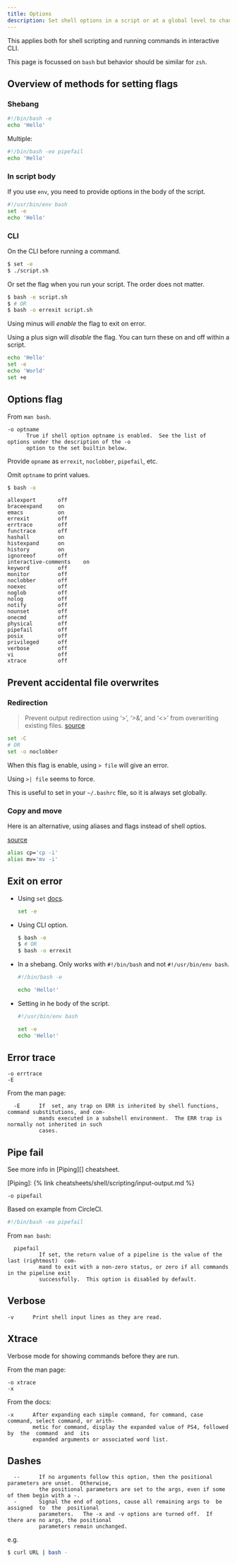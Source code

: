 ```yaml
---
title: Options
description: Set shell options in a script or at a global level to change how the shell behaves
---
```


This applies both for shell scripting and running commands in interactive CLI.

This page is focussed on `bash` but behavior should be similar for `zsh`.


## Overview of methods for setting flags

### Shebang

```sh
#!/bin/bash -e
echo 'Hello'
```

Multiple:

```sh
#!/bin/bash -eo pipefail
echo 'Hello'
```

### In script body

If you use `env`, you need to provide options in the body of the script.

```sh
#!/usr/bin/env bash
set -e
echo 'Hello'
```

### CLI

On the CLI before running a command.

```sh
$ set -e
$ ./script.sh
```

Or set the flag when you run your script. The order does not matter.

```sh
$ bash -e script.sh
$ # OR
$ bash -o errexit script.sh
```

Using minus will _enable_ the flag to exit on error.

Using a plus sign will _disable_ the flag. You can turn these on and off within a script.

```sh
echo 'Hello'
set -e
echo 'World'
set +e
```


## Options flag

From `man bash`.

```
-o optname
      True if shell option optname is enabled.  See the list of options under the description of the -o
      option to the set builtin below.
```

Provide `opname` as `errexit`, `noclobber`, `pipefail`, etc.

Omit `optname` to print values.

```sh
$ bash -o
```
```
allexport       off
braceexpand     on
emacs           on
errexit         off
errtrace        off
functrace       off
hashall         on
histexpand      on
history         on
ignoreeof       off
interactive-comments    on
keyword         off
monitor         off
noclobber       off
noexec          off
noglob          off
nolog           off
notify          off
nounset         off
onecmd          off
physical        off
pipefail        off
posix           off
privileged      off
verbose         off
vi              off
xtrace          off
```


## Prevent accidental file overwrites

### Redirection

> Prevent output redirection using ‘>’, ‘>&’, and ‘<>’ from overwriting existing files. [source](https://www.gnu.org/software/bash/manual/html_node/The-Set-Builtin.html#The-Set-Builtin)

```sh
set -C
# OR
set -o noclobber
```

When this flag is enable, using `> file` will give an error.

Using `>| file` seems to force.

This is useful to set in your `~/.bashrc` file, so it is always set globally.

### Copy and move

Here is an alternative, using aliases and flags instead of shell optios.

[source](https://unix.stackexchange.com/questions/452865/are-there-any-disadvantages-of-setting-noclobber)

```sh
alias cp='cp -i'
alias mv='mv -i'
```


## Exit on error

- Using `set` [docs](https://www.gnu.org/software/bash/manual/html_node/The-Set-Builtin.html#The-Set-Builtin).
    ```sh
    set -e
    ```
- Using CLI option.
    ```sh
    $ bash -e
    $ # OR
    $ bash -o errexit
    ```
- In a shebang. Only works with `#!/bin/bash` and not `#!/usr/bin/env bash`.
    ```sh
    #!/bin/bash -e

    echo 'Hello!'
    ```
- Setting in he body of the script.
    ```sh
    #!/usr/bin/env bash

    set -e
    echo 'Hello!'
    ```


## Error trace

```
-o errtrace
-E
```

From the man page:

```
  -E      If  set, any trap on ERR is inherited by shell functions, command substitutions, and com-
          mands executed in a subshell environment.  The ERR trap is normally not inherited in such
          cases.
```


## Pipe fail

See more info in [Piping][] cheatsheet.

[Piping]: {% link cheatsheets/shell/scripting/input-output.md %}

```
-o pipefail
```

Based on  example from CircleCI.

```sh
#!/bin/bash -eo pipefail
```

From `man bash`:

```
  pipefail
          If set, the return value of a pipeline is the value of the last (rightmost)  com-
          mand to exit with a non-zero status, or zero if all commands in the pipeline exit
          successfully.  This option is disabled by default.
```


## Verbose

```
-v      Print shell input lines as they are read.
```


## Xtrace

Verbose mode for showing commands before they are run.

From the man page:

```
-o xtrace
-x
```

From the docs:

```
-x      After expanding each simple command, for command, case command, select command, or arith-
        metic for command, display the expanded value of PS4, followed by  the  command  and  its
        expanded arguments or associated word list.
```


## Dashes

```
  --      If no arguments follow this option, then the positional parameters are unset.  Otherwise,
          the positional parameters are set to the args, even if some of them begin with a -.
  -       Signal the end of options, cause all remaining args to  be  assigned  to  the  positional
          parameters.   The -x and -v options are turned off.  If there are no args, the positional
          parameters remain unchanged.
```

e.g.

```sh
$ curl URL | bash -
```

